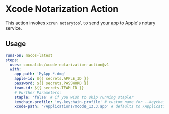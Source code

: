 # Xcode Notarization Action

This action invokes `xcrun notarytool` to send your app to Apple's notary service.

## Usage

```yaml
runs-on: macos-latest
steps:
  uses: cocoalibs/xcode-notarization-action@v1
  with:
    app-path: 'MyApp-*.dmg'
    apple-id: ${{ secrets.APPLE_ID }}
    password: ${{ secrets.PASSWORD }}
    team-id: ${{ secrets.TEAM_ID }}
    # Further Parameters:
    staple: 'false' # if you wish to skip running stapler
    keychain-profile: 'my-keychain-profile' # custom name for --keychain-profile
    xcode-path: '/Applications/Xcode_13.3.app' # defaults to /Applications/Xcode_13.2.app
```